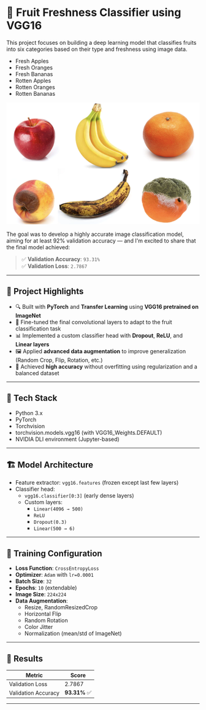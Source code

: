# 🍎 Fruit Freshness Classifier using VGG16

This project focuses on building a deep learning model that classifies fruits into six categories based on their type and freshness using image data.

- Fresh Apples
- Fresh Oranges
- Fresh Bananas
- Rotten Apples
- Rotten Oranges
- Rotten Bananas

<img src="images/fruits.png" alt="Sample Fruits" width="600"/>

The goal was to develop a highly accurate image classification model, aiming for at least 92% validation accuracy — and I'm excited to share that the final model achieved:

> ✅ **Validation Accuracy**: `93.31%`  
> ✅ **Validation Loss**: `2.7867`

---

## 📌 Project Highlights

- 🔍 Built with **PyTorch** and **Transfer Learning** using **VGG16 pretrained on ImageNet**
- 🧠 Fine-tuned the final convolutional layers to adapt to the fruit classification task
- 📊 Implemented a custom classifier head with **Dropout**, **ReLU**, and **Linear layers**
- 🖼️ Applied **advanced data augmentation** to improve generalization (Random Crop, Flip, Rotation, etc.)
- 🧪 Achieved **high accuracy** without overfitting using regularization and a balanced dataset

---

## 🧰 Tech Stack

- Python 3.x
- PyTorch
- Torchvision
- torchvision.models.vgg16 (with VGG16_Weights.DEFAULT)
- NVIDIA DLI environment (Jupyter-based)

---

## 🏗️ Model Architecture

- Feature extractor: `vgg16.features` (frozen except last few layers)
- Classifier head:
  - `vgg16.classifier[0:3]` (early dense layers)
  - Custom layers:
    - `Linear(4096 → 500)`
    - `ReLU`
    - `Dropout(0.3)`
    - `Linear(500 → 6)`

---

## 🧪 Training Configuration

- **Loss Function**: `CrossEntropyLoss`
- **Optimizer**: `Adam` with `lr=0.0001`
- **Batch Size**: `32`
- **Epochs**: `10` (extendable)
- **Image Size**: `224x224`
- **Data Augmentation**:
  - Resize, RandomResizedCrop
  - Horizontal Flip
  - Random Rotation
  - Color Jitter
  - Normalization (mean/std of ImageNet)

---

## 🚀 Results

| Metric         | Score     |
|----------------|-----------|
| Validation Loss| 2.7867    |
| Validation Accuracy | **93.31%** ✅ |

---
